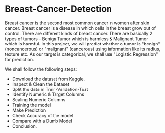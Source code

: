 # Breast-Cancer-Detection
Breast cancer is the second most common cancer in women after skin cancer. Breast cancer is a disease in which cells in the breast grow out of control. There are different kinds of breast cancer. There are basically 2 types of tumors - Benign Tumor which is harmless & Malignant Tumor which is harmful. In this project, we will predict whether a tumor is "benign" (noncancerous) or "malignant" (cancerous) using information like its radius, texture etc. As our target is categorical, we shall use "Logistic Regression" for prediction.

We shall follow the following steps:

* Download the dataset from Kaggle.
* Inspect & Clean the Dataset
* Split the data in Train-Validation-Test
* Identify Numeric & Target Columns
* Scaling Numeric Columns
* Training the model
* Make Prediction
* Check Accuracy of the model
* Compare with a Dumb Model
* Conclusion.
